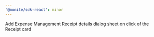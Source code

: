 ```yaml
---
'@monite/sdk-react': minor
---
```


Add Expense Management Receipt details dialog sheet on click of the Receipt card
